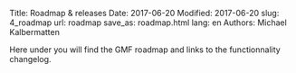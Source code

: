 Title: Roadmap & releases
Date: 2017-06-20
Modified: 2017-06-20
slug: 4_roadmap
url: roadmap
save_as: roadmap.html
lang: en
Authors: Michael Kalbermatten

Here under you will find the GMF roadmap and links to the functionnality
changelog.